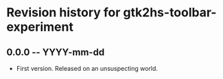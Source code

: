 # Revision history for gtk2hs-toolbar-experiment

## 0.0.0  -- YYYY-mm-dd

* First version. Released on an unsuspecting world.
